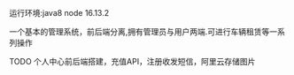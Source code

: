 运行环境:java8
         node 16.13.2


一个基本的管理系统，前后端分离,拥有管理员与用户两端.可进行车辆租赁等一系列操作



TODO
个人中心前后端搭建，充值API，注册收发短信，阿里云存储图片
